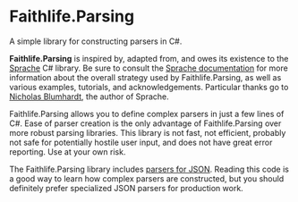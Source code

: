 # Faithlife.Parsing

A simple library for constructing parsers in C#.

**Faithlife.Parsing** is inspired by, adapted from, and owes its existence to the [Sprache](https://github.com/sprache/Sprache) C# library. Be sure to consult the [Sprache documentation](https://github.com/sprache/Sprache/blob/master/README.md) for more information about the overall strategy used by Faithlife.Parsing, as well as various examples, tutorials, and acknowledgements. Particular thanks go to [Nicholas Blumhardt](http://nblumhardt.com), the author of Sprache.

Faithlife.Parsing allows you to define complex parsers in just a few lines of C#. Ease of parser creation is the only advantage of Faithlife.Parsing over more robust parsing libraries. This library is not fast, not efficient, probably not safe for potentially hostile user input, and does not have great error reporting. Use at your own risk.

The Faithlife.Parsing library includes [parsers for JSON](src/Faithlife.Parsing/Json/JsonParsers.cs). Reading this code is a good way to learn how complex parsers are constructed, but you should definitely prefer specialized JSON parsers for production work.
